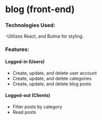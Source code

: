 # blog (front-end)

### Technologies Used: 
-Utilizes React, and Bulma for styling. 

### Features: 
#### Logged-in (Users)
- Create, update, and delete user account
- Create, update, and delete categories
- Create, update, and delete blog posts
#### Logged-out (Clients)
- Filter posts by category
- Read posts
